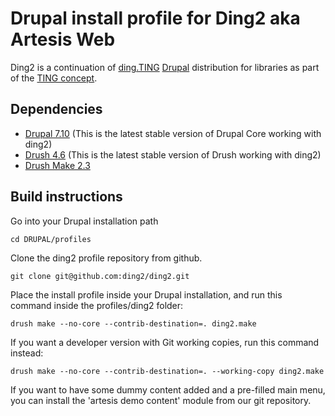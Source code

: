 Drupal install profile for Ding2 aka Artesis Web
================================================

Ding2 is a continuation of [ding.TING][] [Drupal][] distribution for
libraries as part of the [TING concept][].

Dependencies
------------
* [Drupal 7.10](http://drupal.org/node/1361968) (This is the latest stable version of Drupal Core working with ding2)
* [Drush 4.6](http://drupal.org/project/drush) (This is the latest stable version of Drush working with ding2)
* [Drush Make 2.3](http://drupal.org/project/drush_make)

Build instructions
------------------

Go into your Drupal installation path

    cd DRUPAL/profiles

Clone the ding2 profile repository from github.

    git clone git@github.com:ding2/ding2.git

Place the install profile inside your Drupal installation, and run this
command inside the profiles/ding2 folder:

    drush make --no-core --contrib-destination=. ding2.make

If you want a developer version with Git working copies, run this
command instead:

    drush make --no-core --contrib-destination=. --working-copy ding2.make

If you want to have some dummy content added and a pre-filled main menu, you can install the 'artesis demo content' module from our git repository.

[artesis_demo_content]: https://github.com/DBCDK/artesis_demo_content

[ding.TING]: http://ting.dk/groups/dingting
[Drupal]: http://drupal.org/
[TING concept]: http://ting.dk/